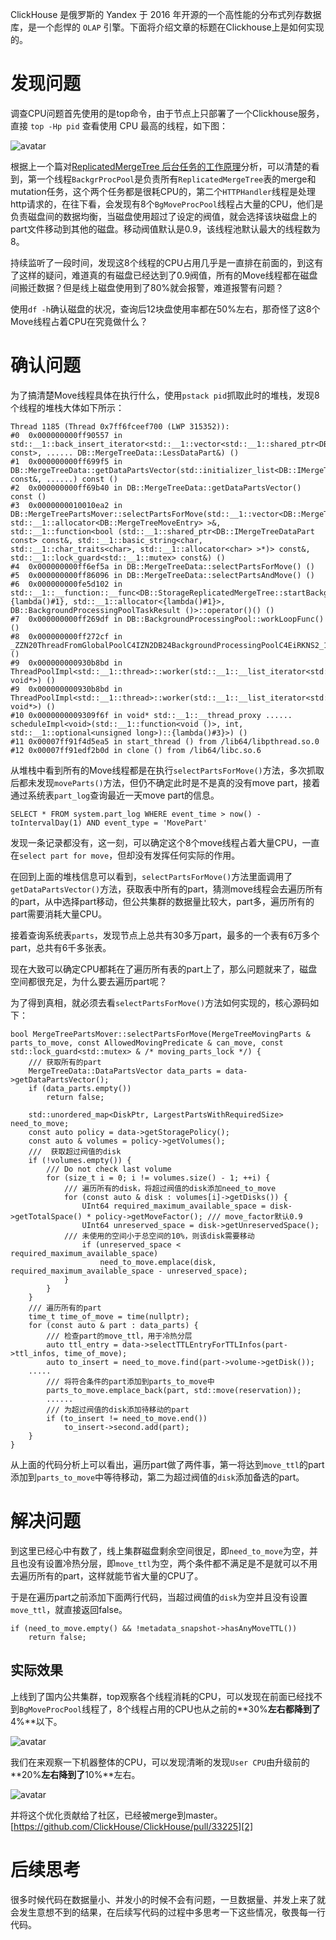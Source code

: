ClickHouse 是俄罗斯的 Yandex 于 2016 年开源的一个高性能的分布式列存数据库，是一个彪悍的 `OLAP` 引擎。下面将介绍文章的标题在Clickhouse上是如何实现的。

# 发现问题
调查CPU问题首先使用的是top命令，由于节点上只部署了一个Clickhouse服务，直接  `top -Hp pid`  查看使用 CPU 最高的线程，如下图：

![avatar](img/4_1.png)

根据上一个篇对[ReplicatedMergeTree 后台任务的工作原理][1]分析，可以清楚的看到，第一个线程`BackgrProcPool`是负责所有`ReplicatedMergeTree`表的merge和mutation任务，这个两个任务都是很耗CPU的，第二个`HTTPHandler`线程是处理http请求的，在往下看，会发现有8个`BgMoveProcPool`线程占大量的CPU，他们是负责磁盘间的数据均衡，当磁盘使用超过了设定的阀值，就会选择该块磁盘上的part文件移动到其他的磁盘。移动阀值默认是0.9，该线程池默认最大的线程数为8。

持续监听了一段时间，发现这8个线程的CPU占用几乎是一直排在前面的，到这有了这样的疑问，难道真的有磁盘已经达到了0.9阀值，所有的Move线程都在磁盘间搬迁数据？但是线上磁盘使用到了80%就会报警，难道报警有问题？

使用`df -h`确认磁盘的状况，查询后12块盘使用率都在50%左右，那奇怪了这8个Move线程占着CPU在究竟做什么？

# 确认问题
为了搞清楚Move线程具体在执行什么，使用`pstack pid`抓取此时的堆栈，发现8个线程的堆栈大体如下所示：

```
Thread 1185 (Thread 0x7ff6fceef700 (LWP 315352)):
#0  0x000000000ff90557 in std::__1::back_insert_iterator<std::__1::vector<std::__1::shared_ptr<DB::IMergeTreeDataPart const>, ...... DB::MergeTreeData::LessDataPart&) ()
#1  0x000000000ff699f5 in DB::MergeTreeData::getDataPartsVector(std::initializer_list<DB::IMergeTreeDataPart::State> const&, ......) const ()
#2  0x000000000ff69b40 in DB::MergeTreeData::getDataPartsVector() const ()
#3  0x0000000010010ea2 in DB::MergeTreePartsMover::selectPartsForMove(std::__1::vector<DB::MergeTreeMoveEntry, std::__1::allocator<DB::MergeTreeMoveEntry> >&, std::__1::function<bool (std::__1::shared_ptr<DB::IMergeTreeDataPart const> const&, std::__1::basic_string<char, std::__1::char_traits<char>, std::__1::allocator<char> >*)> const&, std::__1::lock_guard<std::__1::mutex> const&) ()
#4  0x000000000ff6ef5a in DB::MergeTreeData::selectPartsForMove() ()
#5  0x000000000ff86096 in DB::MergeTreeData::selectPartsAndMove() ()
#6  0x000000000fe5d102 in std::__1::__function::__func<DB::StorageReplicatedMergeTree::startBackgroundMovesIfNeeded()::{lambda()#1}, std::__1::allocator<{lambda()#1}>, DB::BackgroundProcessingPoolTaskResult ()>::operator()() ()
#7  0x000000000ff269df in DB::BackgroundProcessingPool::workLoopFunc() ()
#8  0x000000000ff272cf in _ZZN20ThreadFromGlobalPoolC4IZN2DB24BackgroundProcessingPoolC4EiRKNS2_12PoolSettingsEPKcS7_EUlvE_JEEEOT_DpOT0_ENKUlvE_clEv ()
#9  0x000000000930b8bd in ThreadPoolImpl<std::__1::thread>::worker(std::__1::__list_iterator<std::__1::thread, void*>) ()
#9  0x000000000930b8bd in ThreadPoolImpl<std::__1::thread>::worker(std::__1::__list_iterator<std::__1::thread, void*>) ()
#10 0x0000000009309f6f in void* std::__1::__thread_proxy ...... scheduleImpl<void>(std::__1::function<void ()>, int, std::__1::optional<unsigned long>)::{lambda()#3}>) ()
#11 0x00007ff91f4d5ea5 in start_thread () from /lib64/libpthread.so.0
#12 0x00007ff91edf2b0d in clone () from /lib64/libc.so.6 
```
从堆栈中看到所有的Move线程都是在执行`selectPartsForMove()`方法，多次抓取后都未发现`moveParts()`方法，但仍不确定此时是不是真的没有move part，接着通过系统表`part_log`查询最近一天move part的信息。
```
SELECT * FROM system.part_log WHERE event_time > now() - toIntervalDay(1) AND event_type = 'MovePart'
```
发现一条记录都没有，这一刻，可以确定这个8个move线程占着大量CPU，一直在`select part for move`，但却没有发挥任何实际的作用。

在回到上面的堆栈信息可以看到，`selectPartsForMove()`方法里面调用了`getDataPartsVector()`方法，获取表中所有的part，猜测move线程会去遍历所有的part，从中选择part移动，但公共集群的数据量比较大，part多，遍历所有的part需要消耗大量CPU。

接着查询系统表`parts`，发现节点上总共有30多万part，最多的一个表有6万多个part，总共有6千多张表。

现在大致可以确定CPU都耗在了遍历所有表的part上了，那么问题就来了，磁盘空间都很充足，为什么要去遍历part呢？

为了得到真相，就必须去看`selectPartsForMove()`方法如何实现的，核心源码如下：

```
bool MergeTreePartsMover::selectPartsForMove(MergeTreeMovingParts & parts_to_move, const AllowedMovingPredicate & can_move, const std::lock_guard<std::mutex> & /* moving_parts_lock */) {
  	/// 获取所有的part
    MergeTreeData::DataPartsVector data_parts = data->getDataPartsVector();
    if (data_parts.empty())
        return false;

    std::unordered_map<DiskPtr, LargestPartsWithRequiredSize> need_to_move;
    const auto policy = data->getStoragePolicy();
    const auto & volumes = policy->getVolumes();
    ///  获取超过阀值的disk
    if (!volumes.empty()) {
        /// Do not check last volume
        for (size_t i = 0; i != volumes.size() - 1; ++i) {
            /// 遍历所有的disk，将超过阀值的disk添加need_to_move
            for (const auto & disk : volumes[i]->getDisks()) {
                UInt64 required_maximum_available_space = disk->getTotalSpace() * policy->getMoveFactor(); /// move_factor默认0.9
                UInt64 unreserved_space = disk->getUnreservedSpace();
		    /// 未使用的空间小于总空间的10%，则该disk需要移动
                if (unreserved_space < required_maximum_available_space)
                    need_to_move.emplace(disk, required_maximum_available_space - unreserved_space);
            }
        }
    }
    /// 遍历所有的part
    time_t time_of_move = time(nullptr);
    for (const auto & part : data_parts) {
      	/// 检查part的move_ttl，用于冷热分层
        auto ttl_entry = data->selectTTLEntryForTTLInfos(part->ttl_infos, time_of_move);
        auto to_insert = need_to_move.find(part->volume->getDisk());
	.....
        /// 将符合条件的part添加到parts_to_move中
        parts_to_move.emplace_back(part, std::move(reservation));
        ......
        /// 为超过阀值的disk添加待移动的part
        if (to_insert != need_to_move.end())
        	to_insert->second.add(part);
    }
}
```
从上面的代码分析上可以看出，遍历part做了两件事，第一将达到`move_ttl`的part添加到`parts_to_move`中等待移动，第二为超过阀值的`disk`添加备选的part。

# 解决问题
到这里已经心中有数了，线上集群磁盘剩余空间很足，即`need_to_move`为空，并且也没有设置冷热分层，即`move_ttl`为空，两个条件都不满足是不是就可以不用去遍历所有的part，这样就能节省大量的CPU了。

于是在遍历part之前添加下面两行代码，当超过阀值的`disk`为空并且没有设置`move_ttl`，就直接返回false。

```
if (need_to_move.empty() && !metadata_snapshot->hasAnyMoveTTL())
    return false;
```

## 实际效果

上线到了国内公共集群，top观察各个线程消耗的CPU，可以发现在前面已经找不到`BgMoveProcPool`线程了，8个线程占用的CPU也从之前的**30%**左右都降到了**4%**以下。

![avatar](img/4_2.png)

我们在来观察一下机器整体的CPU，可以发现清晰的发现`User CPU`由升级前的**20%**左右降到了**10%**左右。

![avatar](img/4_3.png)


并将这个优化贡献给了社区，已经被merge到master。[https://github.com/ClickHouse/ClickHouse/pull/33225][2]

# 后续思考

很多时候代码在数据量小、并发小的时候不会有问题，一旦数据量、并发上来了就会发生意想不到的结果，在后续写代码的过程中多思考一下这些情况，敬畏每一行代码。


[1]: http://way.xiaojukeji.com/article/32148
[2]: https://github.com/ClickHouse/ClickHouse/pull/33225
